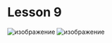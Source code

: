 # Lesson 9

![изображение](https://github.com/user-attachments/assets/3ef8ebde-c82e-4a38-8227-b5768dab2bf2)
![изображение](https://github.com/user-attachments/assets/8cd53211-1c6a-4abb-b1fa-1d81d3cf6e77)

